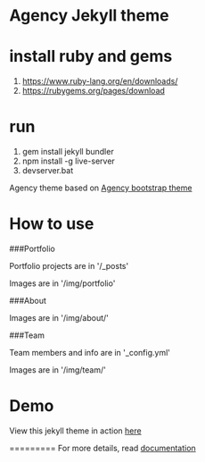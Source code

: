 Agency Jekyll theme
====================

# install ruby and gems
1) https://www.ruby-lang.org/en/downloads/
2) https://rubygems.org/pages/download

# run
1) gem install jekyll bundler
2) npm install -g live-server
3) devserver.bat


Agency theme based on [Agency bootstrap theme ](https://startbootstrap.com/template-overviews/agency/)

# How to use

###Portfolio 

Portfolio projects are in '/_posts'

Images are in '/img/portfolio'

###About

Images are in '/img/about/'

###Team

Team members and info are in '_config.yml'

Images are in '/img/team/'


# Demo

View this jekyll theme in action [here](https://y7kim.github.io/agency-jekyll-theme)

=========
For more details, read [documentation](http://jekyllrb.com/)
